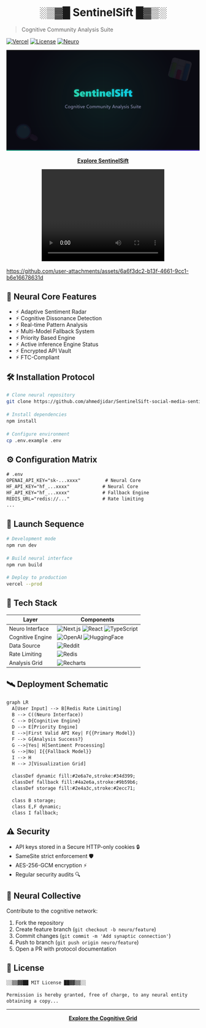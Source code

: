 <div align="center">
  
<h1>░▒▓█ SentinelSift █▓▒░</h1>

</div>

> Cognitive Community Analysis Suite

[![Vercel](https://img.shields.io/badge/Deployed_on-Vercel-000000?style=for-the-badge&logo=vercel&logoColor=white&labelColor=000)](https://sentinelsift.vercel.app)
[![License](https://img.shields.io/badge/License-MIT-22d3ee?style=for-the-badge&logo=open-source-initiative&logoColor=white)](LICENSE)
[![Neuro](https://img.shields.io/badge/Powered_by-Neuro_Symbolic_AI-34d399?style=for-the-badge&logo=openai)](https://openai.com)

<div align="center">
  <img src="/public/og-banner-1.png" width="1000" alt="Interface Demo">
</div>

<div align="center">
  
**[Explore SentinelSift](https://sentinelsift.vercel.app)**  

</div>

<div align="center">
  <video width="320" height="240" controls>
    <source src="/sentinelsift.mp4" type="video/mp4">
    Your browser does not support the video tag.
  </video>
</div>

https://github.com/user-attachments/assets/6a6f3dc2-b13f-4661-9cc1-b6e16678631d

## 🧠 **Neural Core Features**

- ⚡︎ Adaptive Sentiment Radar  
- ⚡︎ Cognitive Dissonance Detection  
- ⚡︎ Real-time Pattern Analysis  
- ⚡︎ Multi-Model Fallback System
- ⚡︎ Priority Based Engine
- ⚡︎ Active inference Engine Status
- ⚡︎ Encrypted API Vault  
- ⚡︎ FTC-Compliant

## 🛠️ **Installation Protocol**

```bash
# Clone neural repository
git clone https://github.com/ahmedjidar/SentinelSift-social-media-sentiment-analyzer.git

# Install dependencies
npm install

# Configure environment
cp .env.example .env
```

## ⚙️ **Configuration Matrix**

```env
# .env
OPENAI_API_KEY="sk-...xxxx"         # Neural Core
HF_API_KEY="hf_...xxxx"            # Neural Core
HF_API_KEY="hf_...xxxx"            # Fallback Engine
REDIS_URL="redis://..."            # Rate limiting
...
```

## 🚀 **Launch Sequence**

```bash
# Development mode
npm run dev

# Build neural interface
npm run build

# Deploy to production
vercel --prod
```

## 🧩 **Tech Stack**

<div align="center">
  
| **Layer**          | **Components**                                                                 |
|---------------------|--------------------------------------------------------------------------------|
| Neuro Interface     | ![Next.js](https://img.shields.io/badge/-Next.js-000?logo=next.js) ![React](https://img.shields.io/badge/-React-61DAFB?logo=react) ![TypeScript](https://img.shields.io/badge/-TypeScript-3178C6?logo=typescript) |
| Cognitive Engine    | ![OpenAI](https://img.shields.io/badge/-GPT_4o-412991?logo=openai) ![HuggingFace](https://img.shields.io/badge/-BART_MNLI-8A2BE2?logo=huggingface&logoColor=white) |
| Data Source         | ![Reddit](https://img.shields.io/badge/-Reddit-FF4500?logo=reddit&logoColor=white) |
| Rate Limiting       | ![Redis](https://img.shields.io/badge/-Redis-DC382D?logo=redis&logoColor=white) |
| Analysis Grid       | ![Recharts](https://img.shields.io/badge/-Recharts-34d399?logo=chart.js) |

</div>

## 🛰️ **Deployment Schematic**

```mermaid
graph LR
  A[User Input] --> B[Redis Rate Limiting]
  B --> C((Neuro Interface))
  C --> D{Cognitive Engine}
  D --> E[Priority Engine]
  E -->|First Valid API Key| F{{Primary Model}}
  F --> G{Analysis Success?}
  G -->|Yes| H[Sentiment Processing]
  G -->|No| I{{Fallback Model}}
  I --> H
  H --> J[Visualization Grid]
  
  classDef dynamic fill:#2e6a7e,stroke:#34d399;
  classDef fallback fill:#4a2e6a,stroke:#9b59b6;
  classDef storage fill:#2e4a3c,stroke:#2ecc71;
  
  class B storage;
  class E,F dynamic;
  class I fallback;
```

## ⚠️ **Security**

- API keys stored in a Secure HTTP-only cookies 🔒
- SameSite strict enforcement 🛡️
- AES-256-GCM encryption ⚡
- Regular security audits 🔍

## 🤝 **Neural Collective**

Contribute to the cognitive network:

1. Fork the repository
2. Create feature branch (`git checkout -b neuro/feature`)
3. Commit changes (`git commit -m 'Add synaptic connection'`)
4. Push to branch (`git push origin neuro/feature`)
5. Open a PR with protocol documentation

## 📜 **License**

```text
░░▒▒▓▓██ MIT License ██▓▓▒▒░░

Permission is hereby granted, free of charge, to any neural entity obtaining a copy...
```

---

<div align="center">
  
**[Explore the Cognitive Grid](https://sentinelsift.vercel.app)**  

</div>
